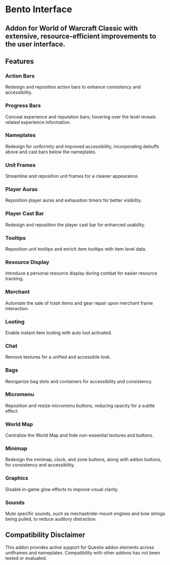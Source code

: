 # Bento Interface

## Addon for World of Warcraft Classic with extensive, resource-efficient improvements to the user interface.

## Features

### Action Bars
Redesign and reposition action bars to enhance consistency and accessibility.

### Progress Bars
Conceal experience and reputation bars; hovering over the level reveals related experience information.

### Nameplates
Redesign for uniformity and improved accessibility, incorporating debuffs above and cast bars below the nameplates.

### Unit Frames
Streamline and reposition unit frames for a cleaner appearance.

### Player Auras
Reposition player auras and exhaustion timers for better visibility.

### Player Cast Bar
Redesign and reposition the player cast bar for enhanced usability.

### Tooltips
Reposition unit tooltips and enrich item tooltips with item level data.

### Resource Display
Introduce a personal resource display during combat for easier resource tracking.

### Merchant
Automate the sale of trash items and gear repair upon merchant frame interaction.

### Looting
Enable instant item looting with auto loot activated.

### Chat
Remove textures for a unified and accessible look.

### Bags
Reorganize bag slots and containers for accessibility and consistency.

### Micromenu
Reposition and resize micromenu buttons, reducing opacity for a subtle effect.

### World Map
Centralize the World Map and hide non-essential textures and buttons.

### Minimap
Redesign the minimap, clock, and zone buttons, along with addon buttons, for consistency and accessibility.

### Graphics
Disable in-game glow effects to improve visual clarity.

### Sounds
Mute specific sounds, such as mechastrider mount engines and bow strings being pulled, to reduce auditory distraction.

## Compatibility Disclaimer
This addon provides active support for Questie addon elements across unitframes and nameplates. Compatibility with other addons has not been tested or evaluated.